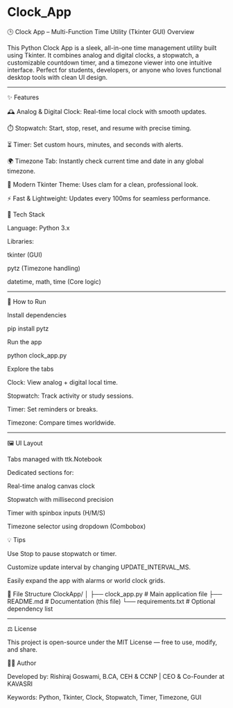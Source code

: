 # Clock_App

🕒 Clock App – Multi-Function Time Utility (Tkinter GUI)
Overview

This Python Clock App is a sleek, all-in-one time management utility built using Tkinter.
It combines analog and digital clocks, a stopwatch, a customizable countdown timer, and a timezone viewer into one intuitive interface.
Perfect for students, developers, or anyone who loves functional desktop tools with clean UI design.

--------------------------------------------------------------------------------------------------------------------------------------------------------------------------------------------------------------------
✨ Features

🕰️ Analog & Digital Clock: Real-time local clock with smooth updates.

⏱️ Stopwatch: Start, stop, reset, and resume with precise timing.

⏳ Timer: Set custom hours, minutes, and seconds with alerts.

🌍 Timezone Tab: Instantly check current time and date in any global timezone.

🎨 Modern Tkinter Theme: Uses clam for a clean, professional look.

⚡ Fast & Lightweight: Updates every 100ms for seamless performance.

🧠 Tech Stack

Language: Python 3.x

Libraries:

tkinter (GUI)

pytz (Timezone handling)

datetime, math, time (Core logic)

--------------------------------------------------------------------------------------------------------------------------------------------------------------------------------------------------------------------
🚀 How to Run

Install dependencies

pip install pytz


Run the app

python clock_app.py

Explore the tabs

Clock: View analog + digital local time.

Stopwatch: Track activity or study sessions.

Timer: Set reminders or breaks.

Timezone: Compare times worldwide.

--------------------------------------------------------------------------------------------------------------------------------------------------------------------------------------------------------------------
🖼️ UI Layout

Tabs managed with ttk.Notebook

Dedicated sections for:

Real-time analog canvas clock

Stopwatch with millisecond precision

Timer with spinbox inputs (H/M/S)

Timezone selector using dropdown (Combobox)

💡 Tips

Use Stop to pause stopwatch or timer.

Customize update interval by changing UPDATE_INTERVAL_MS.

Easily expand the app with alarms or world clock grids.

🧩 File Structure
ClockApp/
│
├── clock_app.py       # Main application file
├── README.md          # Documentation (this file)
└── requirements.txt   # Optional dependency list

--------------------------------------------------------------------------------------------------------------------------------------------------------------------------------------------------------------------

⚖️ License

This project is open-source under the MIT License — free to use, modify, and share.

👨‍💻 Author

Developed by: Rishiraj Goswami, B.CA, CEH & CCNP
              | CEO & Co-Founder at KAVASRI

Keywords: Python, Tkinter, Clock, Stopwatch, Timer, Timezone, GUI
